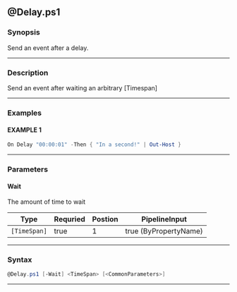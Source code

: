 
@Delay.ps1
----------
### Synopsis
Send an event after a delay.

---
### Description

Send an event after waiting an arbitrary [Timespan]

---
### Examples
#### EXAMPLE 1
```PowerShell
On Delay "00:00:01" -Then { "In a second!" | Out-Host }
```

---
### Parameters
#### **Wait**

The amount of time to wait



|Type            |Requried|Postion|PipelineInput        |
|----------------|--------|-------|---------------------|
|```[TimeSpan]```|true    |1      |true (ByPropertyName)|
---
### Syntax
```PowerShell
@Delay.ps1 [-Wait] <TimeSpan> [<CommonParameters>]
```
---


